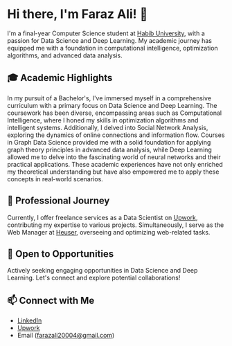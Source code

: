 # Hi there, I'm Faraz Ali! 👋

I'm a final-year Computer Science student at [Habib University](https://habib.edu.pk/), with a passion for Data Science and Deep Learning. My academic journey has equipped me with a foundation in computational intelligence, optimization algorithms, and advanced data analysis.

## 🎓 Academic Highlights

In my pursuit of a Bachelor's, I've immersed myself in a comprehensive curriculum with a primary focus on Data Science and Deep Learning. The coursework has been diverse, encompassing areas such as Computational Intelligence, where I honed my skills in optimization algorithms and intelligent systems. Additionally, I delved into Social Network Analysis, exploring the dynamics of online connections and information flow. Courses in Graph Data Science provided me with a solid foundation for applying graph theory principles in advanced data analysis, while Deep Learning allowed me to delve into the fascinating world of neural networks and their practical applications. These academic experiences have not only enriched my theoretical understanding but have also empowered me to apply these concepts in real-world scenarios.

## 💼 Professional Journey

Currently, I offer freelance services as a Data Scientist on [Upwork](https://www.upwork.com/freelancers/~012eebae6bd657566b), contributing my expertise to various projects. Simultaneously, I serve as the Web Manager at [Heuser](https://www.heuserpk.com/), overseeing and optimizing web-related tasks.

## 🚀 Open to Opportunities

Actively seeking engaging opportunities in Data Science and Deep Learning. Let's connect and explore potential collaborations!

## 📫 Connect with Me

- [LinkedIn](https://www.linkedin.com/in/farazali2686/)
- [Upwork](https://www.upwork.com/freelancers/~012eebae6bd657566b)
- Email (farazali20004@gmail.com)
